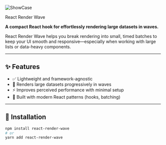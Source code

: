 ![ShowCase](https://dev-intj.github.io/images/RenderWave/showcase.png)

React Render Wave

**A compact React hook for effortlessly rendering large datasets in waves.**

React Render Wave helps you break rendering into small, timed batches to keep your UI smooth and responsive—especially when working with large lists or data-heavy components.

---

## ✨ Features

- ✅ Lightweight and framework-agnostic
- 🌊 Renders large datasets progressively in waves
- ⚡ Improves perceived performance with minimal setup
- 🧠 Built with modern React patterns (hooks, batching)

---

## 🚀 Installation

```bash
npm install react-render-wave
# or
yarn add react-render-wave
